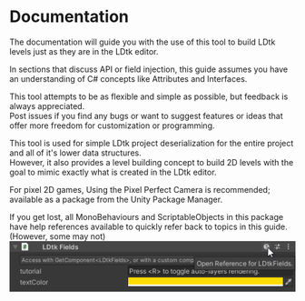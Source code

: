# Documentation

The documentation will guide you with the use of this tool to build LDtk levels just as they are in the LDtk editor.

In sections that discuss API or field injection, this guide assumes you have an understanding of C# concepts like Attributes and Interfaces.  

This tool attempts to be as flexible and simple as possible, but feedback is always appreciated.  
Post issues if you find any bugs or want to suggest features or ideas that offer more freedom for customization or programming.  

This tool is used for simple LDtk project deserialization for the entire project and all of it's lower data structures.  
However, it also provides a level building concept to build 2D levels with the goal to mimic exactly what is created in the LDtk editor.

For pixel 2D games, Using the Pixel Perfect Camera is recommended; available as a package from the Unity Package Manager.

If you get lost, all MonoBehaviours and ScriptableObjects in this package have help references available to quickly refer back to topics in this guide. (However, some may not)
![Asset Reference](../images/img_Unity_HelpUrl.png)


